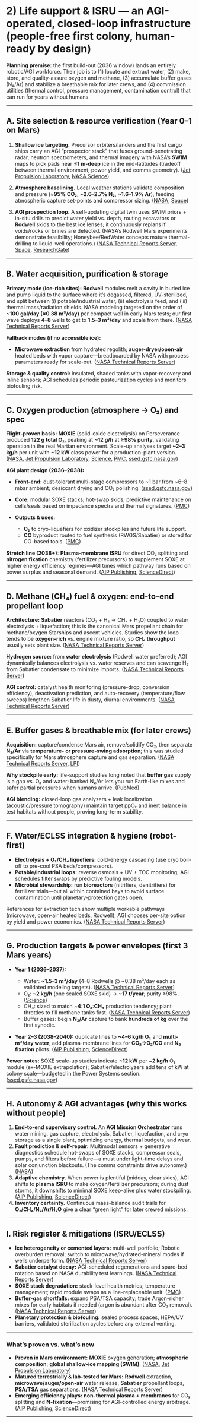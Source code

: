 # 2) Life support & ISRU — an AGI-operated, closed-loop infrastructure (people-free first colony, human-ready by design)

**Planning premise:** the first build-out (2036 window) lands an entirely robotic/AGI workforce. Their job is to (1) locate and extract water, (2) make, store, and quality-assure oxygen and methane, (3) accumulate buffer gases (N₂/Ar) and stabilize a breathable mix for later crews, and (4) commission utilities (thermal control, pressure management, contamination control) that can run for years without humans.

---

## A. Site selection & resource verification (Year 0–1 on Mars)

1. **Shallow ice targeting.** Precursor orbiters/landers and the first cargo ships carry an AGI “prospector stack” that fuses ground-penetrating radar, neutron spectrometers, and thermal imagery with NASA’s **SWIM** maps to pick pads near **≤1 m-deep** ice in the mid-latitudes (tradeoff between thermal environment, power yield, and comms geometry). ([Jet Propulsion Laboratory][1], [NASA Science][2])

2. **Atmosphere baselining.** Local weather stations validate composition and pressure (≈**95% CO₂**, \~**2.6–2.7% N₂**, **\~1.6–1.9% Ar**), feeding atmospheric capture set-points and compressor sizing. ([NASA][3], [Space][4])

3. **AGI prospection loop.** A self-updating digital twin uses SWIM priors + in-situ drills to predict water yield vs. depth, routing excavators or **Rodwell** skids to the best ice lenses; it continuously replans if voids/rocks or brines are detected. (NASA’s Rodwell Mars experiments demonstrate feasibility; Honeybee/RedWater concepts mature thermal-drilling to liquid-well operations.) ([NASA Technical Reports Server][5], [Space][6], [ResearchGate][7])

---

## B. Water acquisition, purification & storage

**Primary mode (ice-rich sites):** **Rodwell** modules melt a cavity in buried ice and pump liquid to the surface where it’s degassed, filtered, UV-sterilized, and split between (i) potable/industrial water, (ii) electrolysis feed, and (iii) thermal mass/radiation shields. NASA modeling targeted on the order of **\~100 gal/day (≈0.38 m³/day)** per compact well in early Mars tests; our first wave deploys **4–8** wells to get to **1.5–3 m³/day** and scale from there. ([NASA Technical Reports Server][8])

**Fallback modes (if no accessible ice):**

* **Microwave extraction** from hydrated regolith; **auger-dryer/open-air** heated beds with vapor capture—breadboarded by NASA with process parameters ready for scale-out. ([NASA Technical Reports Server][9])

**Storage & quality control:** insulated, shaded tanks with vapor-recovery and inline sensors; AGI schedules periodic pasteurization cycles and monitors biofouling risk.

---

## C. Oxygen production (atmosphere → O₂) and spec

**Flight-proven basis:** **MOXIE** (solid-oxide electrolysis) on Perseverance produced **122 g total O₂**, peaking at **\~12 g/h** at **≥98% purity**, validating operation in the real Martian environment. Scale-up analyses target **\~2–3 kg/h** per unit with **\~12 kW** class power for a production-plant version. ([NASA][10], [Jet Propulsion Laboratory][11], [Science][12], [PMC][13], [ssed.gsfc.nasa.gov][14])

**AGI plant design (2036–2038):**

* **Front-end:** dust-tolerant multi-stage compressors to \~1 bar from \~6–8 mbar ambient; desiccant drying and CO₂ polishing. ([ssed.gsfc.nasa.gov][14])
* **Core:** modular SOXE stacks; hot-swap skids; predictive maintenance on cells/seals based on impedance spectra and thermal signatures. ([PMC][13])
* **Outputs & uses:**

  * **O₂** to cryo-liquefiers for oxidizer stockpiles and future life support.
  * **CO** byproduct routed to fuel synthesis (RWGS/Sabatier) or stored for CO-based tools. ([PMC][13])

**Stretch line (2038+):** **Plasma-membrane ISRU** for direct CO₂ splitting and **nitrogen fixation** chemistry (fertilizer precursors) to supplement SOXE at higher energy efficiency regimes—AGI tunes which pathway runs based on power surplus and seasonal demand. ([AIP Publishing][15], [ScienceDirect][16])

---

## D. Methane (CH₄) fuel & oxygen: end-to-end propellant loop

**Architecture:** **Sabatier** reactors (CO₂ + H₂ → CH₄ + H₂O) coupled to water electrolysis + liquefaction; this is the canonical Mars propellant chain for methane/oxygen Starships and ascent vehicles. Studies show the loop tends to be **oxygen-rich** vs. engine mixture ratio, so **CH₄ throughput** usually sets plant size. ([NASA Technical Reports Server][17])

**Hydrogen source:** from **water electrolysis** (Rodwell water preferred); AGI dynamically balances electrolysis vs. water reserves and can scavenge H₂ from Sabatier condensate to minimize imports. ([NASA Technical Reports Server][18])

**AGI control:** catalyst health monitoring (pressure-drop, conversion efficiency), deactivation prediction, and auto-recovery (temperature/flow sweeps) lengthen Sabatier life in dusty, diurnal environments. ([NASA Technical Reports Server][19])

---

## E. Buffer gases & breathable mix (for later crews)

**Acquisition:** capture/condense Mars air, remove/solidify CO₂, then separate **N₂/Ar** via **temperature- or pressure-swing adsorption**; this was studied specifically for Mars atmosphere capture and gas separation. ([NASA Technical Reports Server][20], [LPI][21])

**Why stockpile early:** life-support studies long noted that **buffer gas** supply is a gap vs. O₂ and water; banked N₂/Ar lets you run Earth-like mixes and safer partial pressures when humans arrive. ([PubMed][22])

**AGI blending:** closed-loop gas analyzers + leak localization (acoustic/pressure tomography) maintain target ppO₂ and inert balance in test habitats without people, proving long-term stability.

---

## F. Water/ECLSS integration & hygiene (robot-first)

* **Electrolysis + O₂/CH₄ liquefiers:** cold-energy cascading (use cryo boil-off to pre-cool PSA beds/compressors).
* **Potable/industrial loops:** reverse osmosis + UV + TOC monitoring; AGI schedules filter swaps by predictive fouling models.
* **Microbial stewardship:** run **bioreactors** (nitrifiers, denitrifiers) for fertilizer trials—but all within contained bays to avoid surface contamination until planetary-protection gates open.

References for extraction tech show multiple workable pathways (microwave, open-air heated beds, Rodwell); AGI chooses per-site option by yield and power economics. ([NASA Technical Reports Server][9])

---

## G. Production targets & power envelopes (first 3 Mars years)

* **Year 1 (2036–2037):**

  * Water: **\~1.5–3 m³/day** (4–8 Rodwells @ \~0.38 m³/day each as validated modeling targets). ([NASA Technical Reports Server][8])
  * O₂: **\~2 kg/h** (one scaled SOXE skid) → **\~17 t/year**; purity ≥98%. ([Science][12])
  * CH₄: sized to match \~**4:1 O₂\:CH₄** production tendency; plant throttles to fill methane tanks first. ([NASA Technical Reports Server][18])
  * Buffer gases: begin **N₂/Ar** capture to bank **hundreds of kg** over the first synodic.

* **Year 2–3 (2038–2040):** duplicate lines to **\~4–6 kg/h O₂** and **multi-m³/day water**, add plasma-membrane lines for **CO₂→O₂/CO** and **N₂ fixation** pilots. ([AIP Publishing][15], [ScienceDirect][23])

**Power notes:** SOXE scale-up studies indicate **\~12 kW** per \~**2 kg/h** O₂ module (ex-MOXIE extrapolation); Sabatier/electrolyzers add tens of kW at colony scale—budgeted in the Power Systems section. ([ssed.gsfc.nasa.gov][14])

---

## H. Autonomy & AGI advantages (why this works without people)

1. **End-to-end supervisory control.** An **AGI Mission Orchestrator** runs water mining, gas capture, electrolysis, Sabatier, liquefaction, and cryo storage as a single plant, optimizing energy, thermal budgets, and wear.
2. **Fault prediction & self-repair.** Multimodal sensors + generative diagnostics schedule hot-swaps of SOXE stacks, compressor seals, pumps, and filters before failure—a must under light-time delays and solar conjunction blackouts. (The comms constraints drive autonomy.) ([NASA][3])
3. **Adaptive chemistry.** When power is plentiful (midday, clear skies), AGI shifts to **plasma ISRU** to make oxygen/fertilizer precursors; during dust storms, it downshifts to minimal SOXE keep-alive plus water stockpiling. ([AIP Publishing][15], [ScienceDirect][23])
4. **Inventory certainty.** Continuous mass-balance audit trails for **O₂/CH₄/N₂/Ar/H₂O** give a clear “green light” for later crewed missions.

---

## I. Risk register & mitigations (ISRU/ECLSS)

* **Ice heterogeneity or cemented layers:** multi-well portfolio; Robotic overburden removal; switch to microwave/hydrated-mineral modes if wells underperform. ([NASA Technical Reports Server][9])
* **Sabatier catalyst decay:** AGI-scheduled regenerations and spare-bed rotation based on NASA durability test learnings. ([NASA Technical Reports Server][19])
* **SOXE stack degradation:** stack-level health metrics; temperature management; rapid module swaps as a line-replaceable unit. ([PMC][13])
* **Buffer-gas shortfalls:** expand PSA/TSA capacity; trade Argon-richer mixes for early habitats if needed (argon is abundant after CO₂ removal). ([NASA Technical Reports Server][20])
* **Planetary protection & biofouling:** sealed process spaces, HEPA/UV barriers, validated sterilization cycles before any external venting.

---

### What’s proven vs. what’s new

* **Proven in Mars environment:** **MOXIE** oxygen generation; **atmospheric composition**; **global shallow-ice mapping (SWIM)**. ([NASA][10], [Jet Propulsion Laboratory][1])
* **Matured terrestrially & lab-tested for Mars:** **Rodwell** extraction, **microwave/auger/open-air** water release, **Sabatier** propellant loops, **PSA/TSA** gas separations. ([NASA Technical Reports Server][24])
* **Emerging efficiency plays:** **non-thermal plasma + membranes** for CO₂ splitting and **N-fixation**—promising for AGI-controlled energy arbitrage. ([AIP Publishing][15], [ScienceDirect][23])

---

[1]: https://www.jpl.nasa.gov/news/nasa-is-locating-ice-on-mars-with-this-new-map/?utm_source=chatgpt.com "NASA Is Locating Ice on Mars With This New Map"
[2]: https://science.nasa.gov/resource/swim-map-shows-subsurface-water-ice-on-mars/?utm_source=chatgpt.com "SWIM Map Shows Subsurface Water Ice on Mars - NASA Science"
[3]: https://www.nasa.gov/missions/with-mars-methane-mystery-unsolved-curiosity-serves-scientists-a-new-one-oxygen/?utm_source=chatgpt.com "With Mars Methane Mystery Unsolved, Curiosity Serves ..."
[4]: https://www.space.com/16903-mars-atmosphere-climate-weather.html?utm_source=chatgpt.com "Mars' atmosphere: Facts about the composition and climate"
[5]: https://ntrs.nasa.gov/citations/20205011353?utm_source=chatgpt.com "Mars Rodwell Experiment Final Report"
[6]: https://www.space.com/mars-water-ice-drill-honeybee-robotics?utm_source=chatgpt.com "Drilling for water ice on Mars: How close are we to making ..."
[7]: https://www.researchgate.net/publication/351667656_RedWater_A_Rodwell_System_to_Extract_Water_from_Martian_Ice_Deposits?utm_source=chatgpt.com "A Rodwell System to Extract Water from Martian Ice Deposits"
[8]: https://ntrs.nasa.gov/api/citations/20210015807/downloads/Rodriguez%20Wells%20for%20Space%20Resources%20Roundtable%20Jun%202021%20v1%20revised.pptx.pdf?utm_source=chatgpt.com "Mars Water Well Performance: Experimental Heat Transfer ..."
[9]: https://ntrs.nasa.gov/api/citations/20180005542/downloads/20180005542.pdf?utm_source=chatgpt.com "ISRU Technology Development for Extraction of Water from ..."
[10]: https://www.nasa.gov/missions/mars-2020-perseverance/perseverance-rover/nasas-oxygen-generating-experiment-moxie-completes-mars-mission/?utm_source=chatgpt.com "NASA's Oxygen-Generating Experiment MOXIE Completes ..."
[11]: https://www.jpl.nasa.gov/images/pia26041-the-sound-of-moxie-at-work-on-mars/?utm_source=chatgpt.com "The Sound of MOXIE at Work on Mars"
[12]: https://www.science.org/doi/10.1126/sciadv.abp8636?utm_source=chatgpt.com "Mars Oxygen ISRU Experiment (MOXIE)—Preparing for ..."
[13]: https://pmc.ncbi.nlm.nih.gov/articles/PMC9432831/?utm_source=chatgpt.com "Mars Oxygen ISRU Experiment (MOXIE)"
[14]: https://ssed.gsfc.nasa.gov/IPM/2014/PDF/1134.pdf?utm_source=chatgpt.com "The Mars Oxygen ISRU Experiment (MOXIE)"
[15]: https://pubs.aip.org/aip/jap/article/132/7/070902/2837250/Plasmas-for-in-situ-resource-utilization-on-Mars?utm_source=chatgpt.com "Plasmas for in situ resource utilization on Mars: Fuels, life ..."
[16]: https://www.sciencedirect.com/science/article/pii/S2451929422003746?utm_source=chatgpt.com "Article Producing oxygen and fertilizer with the Martian ..."
[17]: https://ntrs.nasa.gov/api/citations/20180004697/downloads/20180004697.pdf?utm_source=chatgpt.com "Sabatier System Design Study for a Mars ISRU Propellant ..."
[18]: https://ntrs.nasa.gov/api/citations/20170001421/downloads/20170001421.pdf?utm_source=chatgpt.com "An ISRU Propellant Production System to Fully Fuel a Mars ..."
[19]: https://ntrs.nasa.gov/api/citations/20190027280/downloads/20190027280.pdf?utm_source=chatgpt.com "Study of Sabatier Catalyst Performance for a Mars ISRU ..."
[20]: https://ntrs.nasa.gov/citations/20110015862?utm_source=chatgpt.com "Evaluation of Mars CO2 Capture and Gas Separation ..."
[21]: https://www.lpi.usra.edu/meetings/isru97/PDF/FINN.PDF?utm_source=chatgpt.com "MINING THE MARS ATMOSPHERE. John E. Finn1 and KR ..."
[22]: https://pubmed.ncbi.nlm.nih.gov/11542809/?utm_source=chatgpt.com "In-situ resource utilization technologies for Mars life ..."
[23]: https://www.sciencedirect.com/science/article/pii/S2212982024000039?utm_source=chatgpt.com "Plasma-based conversion of martian atmosphere into life ..."
[24]: https://ntrs.nasa.gov/api/citations/20180007948/downloads/20180007948.pdf?utm_source=chatgpt.com "Simulated Water Well Performance on Mars"
